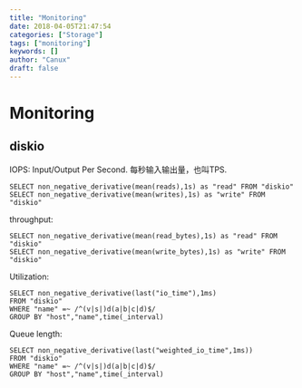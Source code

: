 ```yaml
---
title: "Monitoring"
date: 2018-04-05T21:47:54
categories: ["Storage"]
tags: ["monitoring"]
keywords: []
author: "Canux"
draft: false
---
```


# Monitoring

## diskio

IOPS: Input/Output Per Second. 每秒输入输出量，也叫TPS.

    SELECT non_negative_derivative(mean(reads),1s) as "read" FROM "diskio"
    SELECT non_negative_derivative(mean(writes),1s) as "write" FROM "diskio"

throughput:

    SELECT non_negative_derivative(mean(read_bytes),1s) as "read" FROM "diskio"
    SELECT non_negative_derivative(mean(write_bytes),1s) as "write" FROM "diskio"

Utilization:

    SELECT non_negative_derivative(last("io_time"),1ms)
    FROM "diskio"
    WHERE "name" =~ /^(v|s|)d(a|b|c|d)$/
    GROUP BY "host","name",time(_interval)

Queue length:

    SELECT non_negative_derivative(last("weighted_io_time",1ms))
    FROM "diskio"
    WHERE "name" =~ /^(v|s|)d(a|b|c|d)$/
    GROUP BY "host","name",time(_interval)

